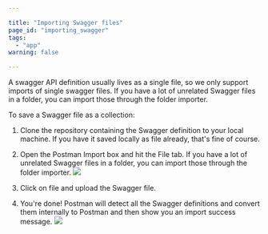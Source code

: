 ```yaml
---

title: "Importing Swagger files"
page_id: "importing_swagger"
tags: 
  - "app"
warning: false

---
```


A swagger API definition usually lives as a single file, so we only support imports of single swagger files. If you have a lot of unrelated Swagger files in a folder, you can import those through the folder importer.

To save a Swagger file as a collection:

1. Clone the repository containing the Swagger definition to your local machine. If you have it saved locally as file already, that's fine of course.
2. Open the Postman Import box and hit the File tab. If you have a lot of unrelated Swagger files in a folder, you can import those through the folder importer.
[![](https://www.getpostman.com/img/v1/docs/importing_folders/importing_folders_1.png)][0]

3. Click on file and upload the Swagger file.
4. You're done! Postman will detect all the Swagger definitions and convert them internally to Postman and then show you an import success message.
[![](https://www.getpostman.com/img/v1/docs/importing_folders/importing_folders_3.png)][1]

[0]: https://www.getpostman.com/img/v1/docs/importing_folders/importing_folders_1.png
[1]: https://www.getpostman.com/img/v1/docs/importing_folders/importing_folders_3.png
